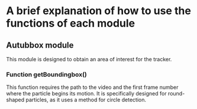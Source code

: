 # A brief explanation of how to use the functions of each module

## Autubbox module
This module is designed to obtain an area of interest for the tracker.

### Function getBoundingbox()
This function requires the path to the video and the first frame number where the particle begins its motion.
It is specifically designed for round-shaped particles, as it uses a method for circle detection.
